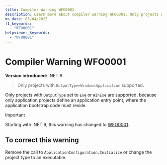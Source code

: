 ```yaml
---
title: Compiler Warning WFO0001
description: Learn more about compiler warning WFO0001. Only projects with 'OutputType=WindowsApplication' supported.
ms.date: 03/04/2025
f1_keywords:
  - "WFO0001"
helpviewer_keywords:
  - "WFO0001"
---
```


# Compiler Warning WFO0001

**Version introduced:** .NET 9

> Only projects with `OutputType=WindowsApplication` supported.

Only projects with `OutputType` set to `Exe` or `WinExe` are supported, because only application projects define an application entry point, where the application bootstrap code must reside.

> [!IMPORTANT]
> Starting with .NET 9, this warning has changed to [WFO0001](../compiler-messages/wfo0001.md).

## To correct this warning

Remove the call to `ApplicationConfiguration.Initialize` or change the project type to an executable.
